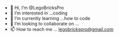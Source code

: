 - 👋 Hi, I’m @LegoBricksPro
- 👀 I’m interested in ...coding
- 🌱 I’m currently learning ...how to code
- 💞️ I’m looking to collaborate on ...
- 📫 How to reach me ... legobrickspro@gmail.com


<!---
LegoBricksPro/LegoBricksPro is a ✨ special ✨ repository because its `README.md` (this file) appears on your GitHub profile.
You can click the Preview link to take a look at your changes.
--->
